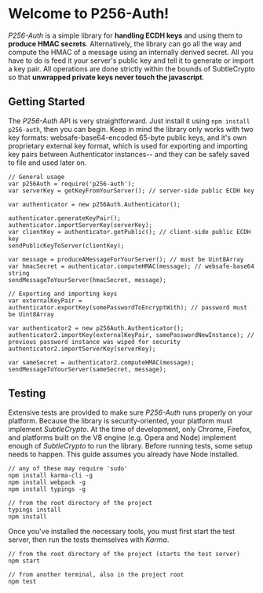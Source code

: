 # Welcome to P256-Auth!

*P256-Auth* is a simple library for **handling ECDH keys** and using them to **produce HMAC secrets**.
Alternatively, the library can go all the way and compute the HMAC of a message using an internally
derived secret. All you have to do is feed it your server's public key and tell it to generate or import
a key pair. All operations are done strictly within the bounds of SubtleCrypto so that **unwrapped private
keys never touch the javascript**.

## Getting Started

The *P256-Auth* API is very straightforward. Just install it using `npm install p256-auth`, then you can begin.
Keep in mind the library only works with two key formats: websafe-base64-encoded 65-byte public keys, and it's own
proprietary external key format, which is used for exporting and importing key pairs between Authenticator instances--
and they can be safely saved to file and used later on.

```
// General usage
var p256Auth = require('p256-auth');
var serverKey = getKeyFromYourServer(); // server-side public ECDH key

var authenticator = new p256Auth.Authenticator();

authenticator.generateKeyPair();
authenticator.importServerKey(serverKey);
var clientKey = authenticator.getPublic(); // client-side public ECDH key
sendPublicKeyToServer(clientKey);

var message = produceAMessageForYourServer(); // must be Uint8Array
var hmacSecret = authenticator.computeHMAC(message); // websafe-base64 string
sendMessageToYourServer(hmacSecret, message);

// Exporting and importing keys
var externalKeyPair = authenticator.exportKey(somePasswordToEncryptWith); // password must be Uint8Array

var authenticator2 = new p256Auth.Authenticator();
authenticator2.importKey(externalKeyPair, samePasswordNewInstance); // previous password instance was wiped for security
authenticator2.importServerKey(serverKey);

var sameSecret = authenticator2.computeHMAC(message);
sendMessageToYourServer(sameSecret, message);
```

## Testing

Extensive tests are provided to make sure *P256-Auth* runs properly on your platform. Because the library is
security-oriented, your platform must implement *SubtleCrypto*. At the time of development, only Chrome, Firefox,
and platforms built on the V8 engine (e.g. Opera and Node) implement enough of *SubtleCrypto* to run the library.
Before running tests, some setup needs to happen. This guide assumes you already have Node installed.

```
// any of these may require 'sudo'
npm install karma-cli -g
npm install webpack -g
npm install typings -g

// from the root directory of the project
typings install
npm install
```

Once you've installed the necessary tools, you must first start the test server, then run the tests themselves
with *Karma*.

```
// from the root directory of the project (starts the test server)
npm start

// from another terminal, also in the project root
npm test
```